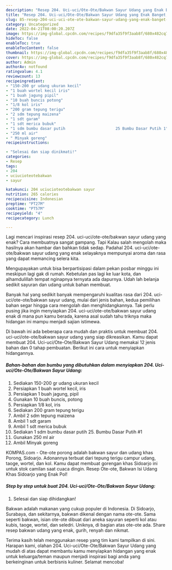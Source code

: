 ```yaml
---
description: "Resep 204. Uci-uci/Ote-Ote/Bakwan Sayur Udang yang Enak Banget, Buat Buka Puasa}"
title: "Resep 204. Uci-uci/Ote-Ote/Bakwan Sayur Udang yang Enak Banget, Buat Buka Puasa}"
slug: 85-resep-204-uci-uci-ote-ote-bakwan-sayur-udang-yang-enak-banget-buat-buka-puasa
category: Uncategorized
date: 2022-04-21T08:00:20.207Z
image: https://img-global.cpcdn.com/recipes/f9dfa35f9f3aab8f/680x482cq70/204-uci-uciote-otebakwan-sayur-udang-foto-resep-utama.jpg
hideToc: false
enableToc: true
enableTocContent: false
thumbnail: https://img-global.cpcdn.com/recipes/f9dfa35f9f3aab8f/680x482cq70/204-uci-uciote-otebakwan-sayur-udang-foto-resep-utama.jpg
cover: https://img-global.cpcdn.com/recipes/f9dfa35f9f3aab8f/680x482cq70/204-uci-uciote-otebakwan-sayur-udang-foto-resep-utama.jpg
author: Admin
authorAv: notfound
ratingvalue: 4.1
reviewcount: 13
recipeingredient:
- "150-200 gr udang ukuran kecil"
- "1 buah wortel kecil iris"
- "1 buah jagung pipil"
- "10 buah buncis potong"
- "1/8 kol iris"
- "200 gram tepung terigu"
- "2 sdm tepung maizena"
- "1 sdt garam"
- "1 sdt merica bubuk"
- "1 sdm bumbu dasar putih                      25 Bumbu Dasar Putih 1"
- "250 ml air"
- " Minyak goreng"
recipeinstructions:

- "Selesai dan siap dinikmati!"
categories:
- Resep
tags:
- 204
- uciucioteotebakwan
- sayur

katakunci: 204 uciucioteotebakwan sayur 
nutrition: 265 calories
recipecuisine: Indonesian
preptime: "PT27M"
cooktime: "PT57M"
recipeyield: "4"
recipecategory: Lunch

---
```



Lagi mencari inspirasi resep 204. uci-uci/ote-ote/bakwan sayur udang yang enak? Cara membuatnya sangat gampang. Tapi Kalau salah mengolah maka hasilnya akan hambar dan bahkan tidak sedap. Padahal 204. uci-uci/ote-ote/bakwan sayur udang yang enak selayaknya mempunyai aroma dan rasa yang dapat memancing selera kita.


Mengupayakan untuk bisa berpartisipasi dalam pekan posbar minggu ini meskipun lagi gak di rumah. Kebetulan pas lagi ke luar kota, dan alhamdulillah tempat nginapnya ternyata ada dapurnya. Udah lah belanja sedikit sayuran dan udang untuk bahan membuat.

Banyak hal yang sedikit banyak mempengaruhi kualitas rasa dari 204. uci-uci/ote-ote/bakwan sayur udang, mulai dari jenis bahan, kedua pemilihan bahan segar hingga cara mengolah dan menghidangkannya. Tak perlu pusing jika ingin menyiapkan 204. uci-uci/ote-ote/bakwan sayur udang enak di mana pun kamu berada, karena asal sudah tahu triknya maka hidangan ini mampu menjadi sajian istimewa.


Di bawah ini ada beberapa cara mudah dan praktis untuk membuat 204. uci-uci/ote-ote/bakwan sayur udang yang siap dikreasikan. Kamu dapat membuat 204. Uci-uci/Ote-Ote/Bakwan Sayur Udang memakai 12 jenis bahan dan 0 tahap pembuatan. Berikut ini cara untuk menyiapkan hidangannya.

<!--inarticleads1-->

##### Bahan-bahan dan bumbu yang dibutuhkan dalam menyiapkan 204. Uci-uci/Ote-Ote/Bakwan Sayur Udang:

1. Sediakan 150-200 gr udang ukuran kecil
1. Persiapkan 1 buah wortel kecil, iris
1. Persiapkan 1 buah jagung, pipil
1. Gunakan 10 buah buncis, potong
1. Persiapkan 1/8 kol, iris
1. Sediakan 200 gram tepung terigu
1. Ambil 2 sdm tepung maizena
1. Ambil 1 sdt garam
1. Ambil 1 sdt merica bubuk
1. Sediakan 1 sdm bumbu dasar putih                      25. Bumbu Dasar Putih #1
1. Gunakan 250 ml air
1. Ambil  Minyak goreng


KOMPAS.com - Ote-ote porong adalah bakwan sayur dan udang khas Porong, Sidoarjo. Adonannya terbuat dari tepung terigu campur udang, taoge, wortel, dan kol. Kamu dapat membuat gorengan khas Sidoarjo ini untuk stok camilan saat cuaca dingin. Resep Ote-ote, Bakwan Isi Udang Khas Sidoarjo yang Enak Pol! 

<!--inarticleads2-->

##### Step by step untuk buat 204. Uci-uci/Ote-Ote/Bakwan Sayur Udang:


1. Selesai dan siap dihidangkan!

Bakwan adalah makanan yang cukup populer di Indonesia. Di Sidoarjo, Surabaya, dan sekitarnya, bakwan dikenal dengan nama ote-ote. Sama seperti bakwan, isian ote-ote dibuat dari aneka sayuran seperti kol atau kubis, taoge, wortel, dan seledri. Uniknya, di bagian atas ote-ote ada. Share resep bakwan udang yang enak, gurih, renyah dan nikmat. 

Terima kasih telah menggunakan resep yang tim kami tampilkan di sini. Harapan kami, olahan 204. Uci-uci/Ote-Ote/Bakwan Sayur Udang yang mudah di atas dapat membantu kamu menyiapkan hidangan yang enak untuk keluarga/teman maupun menjadi inspirasi bagi anda yang berkeinginan untuk berbisnis kuliner. Selamat mencoba!
